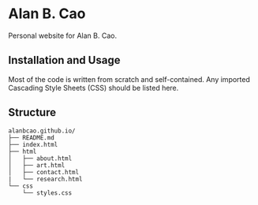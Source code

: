 # Alan B. Cao
Personal website for Alan B. Cao. 

## Installation and Usage

Most of the code is written from scratch and self-contained. 
Any imported Cascading Style Sheets (CSS) should be listed here.

## Structure

```
alanbcao.github.io/
├── README.md
├── index.html
├── html
│   ├── about.html
│   ├── art.html
│   ├── contact.html
|   └── research.html
└── css
    └── styles.css
```

